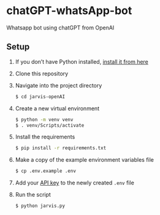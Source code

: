 # chatGPT-whatsApp-bot
Whatsapp bot using chatGPT from OpenAI

## Setup

1. If you don’t have Python installed, [install it from here](https://www.python.org/downloads/)

2. Clone this repository

3. Navigate into the project directory

   ```bash
   $ cd jarvis-openAI
   ```

4. Create a new virtual environment

   ```bash
   $ python -m venv venv
   $ . venv/Scripts/activate
   ```

5. Install the requirements

   ```bash
   $ pip install -r requirements.txt
   ```

6. Make a copy of the example environment variables file

   ```bash
   $ cp .env.example .env
   ```

7. Add your [API key](https://beta.openai.com/account/api-keys) to the newly created `.env` file

8. Run the script

   ```bash
   $ python jarvis.py
   ```
